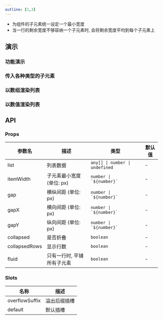 ```yaml
---
outline: [1,3]
---
```


- 为组件的子元素统一设定一个最小宽度
- 当一行的剩余宽度不够容纳一个子元素时, 会将剩余宽度平均到每个子元素上

## 演示

### 功能演示

### 传入各种类型的子元素

### 以数组渲染列表

### 以数值渲染列表

## API

### Props

| 参数名 | 描述 | 类型 | 默认值 |
| --- | --- | --- | --- |
| list | 列表数据 | `any[] \| number \| undefined` | - |
| itemWidth | 子元素最小宽度 (单位: px) | ``` number \| `${number}` ``` | - |
| gap | 横纵间距 (单位: px) | ``` number \| `${number}` ``` | - |
| gapX | 横向间距 (单位: px) | ``` number \| `${number}` ``` | - |
| gapY | 纵向间距 (单位: px) | ``` number \| `${number}` ``` | - |
| collapsed | 是否折叠 | `boolean` | - |
| collapsedRows | 显示行数 | `boolean` | - |
| fluid | 只有一行时, 平铺所有子元素 | `boolean` | - |

### Slots

| 名称 | 描述 |
| --- | --- |
| overflowSuffix | 溢出后缀插槽 |
| default | 默认插槽 |

